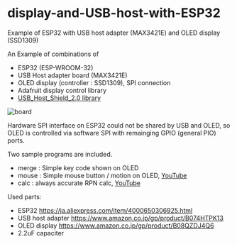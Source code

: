 # display-and-USB-host-with-ESP32
Example of ESP32 with USB host adapter (MAX3421E) and OLED display (SSD1309) 

An Example of combinations of
- ESP32 (ESP-WROOM-32)
- USB Host adapter board (MAX3421E)
- OLED display (controller : SSD1309), SPI connection
- Adafruit display control library
- <a href="https://github.com/felis/USB_Host_Shield_2.0">USB_Host_Shield_2.0 library</a>

![board](https://user-images.githubusercontent.com/86639425/125979845-41f77361-adc0-48ed-a229-11552737df96.jpg)


Hardware SPI interface on ESP32 could not be shared by USB and OLED, so OLED is controlled via software SPI with remainging GPIO (general PIO) ports.

Two sample programs are included. 
- merge : Simple key code shown on OLED
- mouse : Simple mouse button / motion on OLED, <a href="https://youtu.be/ue8MWqKrvLU">YouTube</a>
- calc : always accurate RPN calc, <a href="https://youtu.be/ymGBZuGeglc">YouTube</a>

Used parts:
- ESP32 https://ja.aliexpress.com/item/4000650306925.html
- USB host adapter https://www.amazon.co.jp/gp/product/B074HTPK13
- OLED display https://www.amazon.co.jp/gp/product/B08QZDJ4Q6
- 2.2uF capaciter
